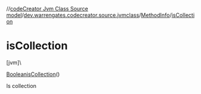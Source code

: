 //[codeCreator Jvm Class Source model](../../../index.md)/[dev.warrengates.codecreator.source.jvmclass](../index.md)/[MethodInfo](index.md)/[isCollection](is-collection.md)

# isCollection

[jvm]\

[Boolean](https://docs.oracle.com/javase/8/docs/api/java/lang/Boolean.html)[isCollection](is-collection.md)()

Is collection
